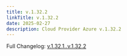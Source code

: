 ```yaml
---
title: v.1.32.2
linkTitle: v.1.32.2
date: 2025-02-27
description: Cloud Provider Azure v.1.32.2
---
```

Full Changelog: [v.1.32.1..v.1.32.2](https://github.com/kubernetes-sigs/cloud-provider-azure/compare/v.1.32.1...v.1.32.2)

